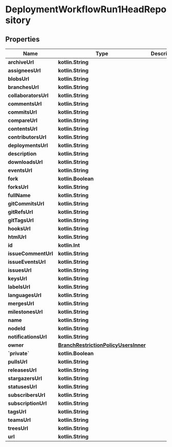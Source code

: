 
# DeploymentWorkflowRun1HeadRepository

## Properties
Name | Type | Description | Notes
------------ | ------------- | ------------- | -------------
**archiveUrl** | **kotlin.String** |  |  [optional]
**assigneesUrl** | **kotlin.String** |  |  [optional]
**blobsUrl** | **kotlin.String** |  |  [optional]
**branchesUrl** | **kotlin.String** |  |  [optional]
**collaboratorsUrl** | **kotlin.String** |  |  [optional]
**commentsUrl** | **kotlin.String** |  |  [optional]
**commitsUrl** | **kotlin.String** |  |  [optional]
**compareUrl** | **kotlin.String** |  |  [optional]
**contentsUrl** | **kotlin.String** |  |  [optional]
**contributorsUrl** | **kotlin.String** |  |  [optional]
**deploymentsUrl** | **kotlin.String** |  |  [optional]
**description** | **kotlin.String** |  |  [optional]
**downloadsUrl** | **kotlin.String** |  |  [optional]
**eventsUrl** | **kotlin.String** |  |  [optional]
**fork** | **kotlin.Boolean** |  |  [optional]
**forksUrl** | **kotlin.String** |  |  [optional]
**fullName** | **kotlin.String** |  |  [optional]
**gitCommitsUrl** | **kotlin.String** |  |  [optional]
**gitRefsUrl** | **kotlin.String** |  |  [optional]
**gitTagsUrl** | **kotlin.String** |  |  [optional]
**hooksUrl** | **kotlin.String** |  |  [optional]
**htmlUrl** | **kotlin.String** |  |  [optional]
**id** | **kotlin.Int** |  |  [optional]
**issueCommentUrl** | **kotlin.String** |  |  [optional]
**issueEventsUrl** | **kotlin.String** |  |  [optional]
**issuesUrl** | **kotlin.String** |  |  [optional]
**keysUrl** | **kotlin.String** |  |  [optional]
**labelsUrl** | **kotlin.String** |  |  [optional]
**languagesUrl** | **kotlin.String** |  |  [optional]
**mergesUrl** | **kotlin.String** |  |  [optional]
**milestonesUrl** | **kotlin.String** |  |  [optional]
**name** | **kotlin.String** |  |  [optional]
**nodeId** | **kotlin.String** |  |  [optional]
**notificationsUrl** | **kotlin.String** |  |  [optional]
**owner** | [**BranchRestrictionPolicyUsersInner**](BranchRestrictionPolicyUsersInner.md) |  |  [optional]
**&#x60;private&#x60;** | **kotlin.Boolean** |  |  [optional]
**pullsUrl** | **kotlin.String** |  |  [optional]
**releasesUrl** | **kotlin.String** |  |  [optional]
**stargazersUrl** | **kotlin.String** |  |  [optional]
**statusesUrl** | **kotlin.String** |  |  [optional]
**subscribersUrl** | **kotlin.String** |  |  [optional]
**subscriptionUrl** | **kotlin.String** |  |  [optional]
**tagsUrl** | **kotlin.String** |  |  [optional]
**teamsUrl** | **kotlin.String** |  |  [optional]
**treesUrl** | **kotlin.String** |  |  [optional]
**url** | **kotlin.String** |  |  [optional]



